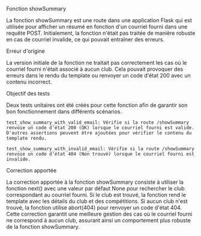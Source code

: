 Fonction showSummary

La fonction showSummary est une route dans une application Flask qui est utilisée pour afficher un résumé en fonction d'un courriel fourni dans une requête POST. Initialement, la fonction n'était pas traitée de manière robuste en cas de courriel invalide, ce qui pouvait entraîner des erreurs.

Erreur d'origine

La version initiale de la fonction ne traitait pas correctement les cas où le courriel fourni n'était associé à aucun club. Cela pouvait provoquer des erreurs dans le rendu du template ou renvoyer un code d'état 200 avec un contenu incorrect.

Objectif des tests

Deux tests unitaires ont été créés pour cette fonction afin de garantir son bon fonctionnement dans différents scénarios.

    test_show_summary_with_valid_email: Vérifie si la route /showSummary renvoie un code d'état 200 (OK) lorsque le courriel fourni est valide. D'autres assertions peuvent être ajoutées pour vérifier le contenu du template rendu.

    test_show_summary_with_invalid_email: Vérifie si la route /showSummary renvoie un code d'état 404 (Non trouvé) lorsque le courriel fourni est invalide.

Correction apportée

La correction apportée à la fonction showSummary consiste à utiliser la fonction next() avec une valeur par défaut None pour rechercher le club correspondant au courriel fourni. Si le club est trouvé, la fonction rend le template avec les détails du club et des compétitions. Si aucun club n'est trouvé, la fonction utilise abort(404) pour renvoyer un code d'état 404.
Cette correction garantit une meilleure gestion des cas où le courriel fourni ne correspond à aucun club, assurant ainsi un comportement plus robuste de la fonction showSummary.
